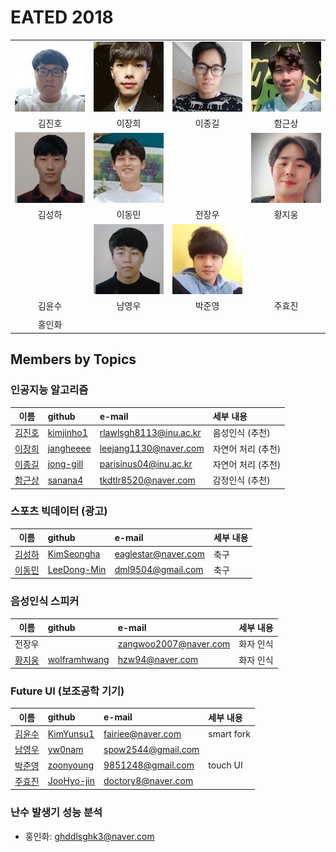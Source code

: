 # EATED 2018


|          |  |            |   |
| :-------------: | :-------------: | :-------------: | :-----: |
| ![](pic/JinhoKim.jpg) |  ![](pic/JangheeLee.jpg)| ![](pic/JonggilLee.jpg) | ![](pic/KeunsangHam.jpg)| 
| 김진호 |  이장희 | 이종길 | 함근상 | 
| ![](pic/SunghaKim.jpg) |  ![](pic/DongminLee.jpg)|   | ![](pic/JiwoongHwang.jpg) | 
| 김성하 |  이동민 | 전장우  | 황지웅 | 
|  | ![](pic/YoungwooNam.jpg) | ![](pic/JoonyoungPark.jpg)  |  | 
| 김윤수 |  남영우 | 박준영  | 주효진 | 
|  |  |   |  | 
| 홍인화 |   |   |  | 




## Members by Topics

### 인공지능 알고리즘
| 이름         | github | e-mail          | 세부 내용 |
| :-------------: | :------------- | :------------- | :----- |
| [김진호](https://github.com/kimjinho1)  | [kimjinho1](https://github.com/kimjinho1) | rlawlsgh8113@inu.ac.kr |  음성인식 (추천) |
| [이장희](https://github.com/jangheeee)  | [jangheeee](https://github.com/jangheeee)     | leejang1130@naver.com    | 자연어 처리 (추천)    | 
| [이종길](https://github.com/jong-gill) | [jong-gill](https://github.com/jong-gill)   |  parisinus04@inu.ac.kr     | 자연어 처리 (추천)  |
| [함근상](https://github.com/sanana4) | [sanana4](https://github.com/sanana4) |  tkdtlr8520@naver.com | 감정인식 (추천)| 


### 스포츠 빅데이터 (광고)
| 이름         | github | e-mail          | 세부 내용 |
| :-------------: | :------------- | :------------- | :----- |
| [김성하](https://github.com/KimSeongha)|  [KimSeongha](https://github.com/KimSeongha)  | eaglestar@naver.com | 축구 | 
| [이동민](https://github.com/LeeDong-Min) |[LeeDong-Min](https://github.com/LeeDong-Min) | dml9504@gmail.com | 축구 |


### 음성인식 스피커
| 이름         | github | e-mail          | 세부 내용 |
| :-------------: | :------------- | :------------- | :----- |
| 전장우 | | zangwoo2007@naver.com | 화자 인식 | 
| [황지웅](https://github.com/wolframhwang) | [wolframhwang](https://github.com/wolframhwang) | hzw94@naver.com | 화자 인식 |


### Future UI (보조공학 기기)
| 이름         | github | e-mail          | 세부 내용 |
| :-------------: | :------------- | :------------- | :----- |
| [김윤수](https://github.com/KimYunsu1) | [KimYunsu1](https://github.com/KimYunsu1) | fairiee@naver.com | smart fork | 
| [남영우](https://github.com/yw0nam) |  [yw0nam](https://github.com/yw0nam) | spow2544@gmail.com | | 
| [박준영](https://github.com/zoonyoung) | [zoonyoung](https://github.com/zoonyoung) | 9851248@gmail.com | touch UI |
| [주효진](https://github.com/JooHyo-jin) |[JooHyo-jin](https://github.com/JooHyo-jin) | doctory8@naver.com | |
 
 
### 난수 발생기 성능 분석
 * 홍인화: ghddlsghk3@naver.com
